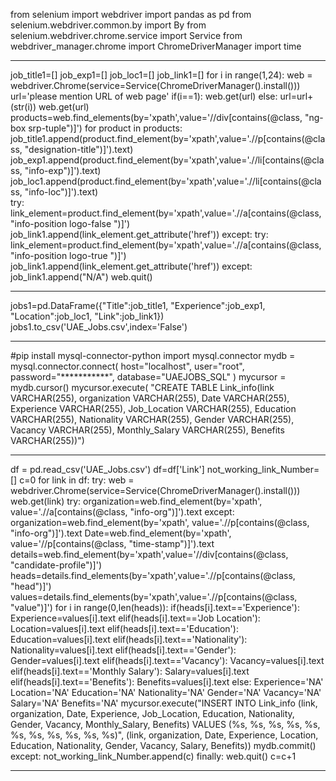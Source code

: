 from selenium import webdriver
import pandas as pd
from selenium.webdriver.common.by import By
from selenium.webdriver.chrome.service import Service
from webdriver_manager.chrome import ChromeDriverManager
import time

-----------------------------------------------------------------------------------------------------------------------------

job_title1=[]
job_exp1=[]
job_loc1=[]
job_link1=[]
for i in range(1,24):
    web = webdriver.Chrome(service=Service(ChromeDriverManager().install()))
    url='please mention URL of web page'
    if(i==1): 
        web.get(url)
    else:
        url=url+(str(i))
        web.get(url)
    products=web.find_elements(by='xpath',value='//div[contains(@class, "ng-box srp-tuple")]')
    for product in products:
        job_title1.append(product.find_element(by='xpath',value='.//p[contains(@class, "designation-title")]').text)
        job_exp1.append(product.find_element(by='xpath',value='.//li[contains(@class, "info-exp")]').text)
        job_loc1.append(product.find_element(by='xpath',value='.//li[contains(@class, "info-loc")]').text)   
        try:
            link_element=product.find_element(by='xpath',value='.//a[contains(@class, "info-position logo-false ")]')
            job_link1.append(link_element.get_attribute('href'))
        except:
            try:
                link_element=product.find_element(by='xpath',value='.//a[contains(@class, "info-position logo-true ")]')
                job_link1.append(link_element.get_attribute('href'))
            except:
                job_link1.append("N/A") 
    web.quit()

-----------------------------------------------------------------------------------------------------------------------------

jobs1=pd.DataFrame({"Title":job_title1, "Experience":job_exp1, "Location":job_loc1, "Link":job_link1})
jobs1.to_csv('UAE_Jobs.csv',index='False')

-----------------------------------------------------------------------------------------------------------------------------

#pip install mysql-connector-python
import mysql.connector
mydb = mysql.connector.connect(
  host="localhost",
  user="root",
  password="***********",
  database="UAEJOBS_SQL"
)
mycursor = mydb.cursor()
mycursor.execute(
    "CREATE TABLE Link_info(link VARCHAR(255), organization VARCHAR(255), Date VARCHAR(255), Experience VARCHAR(255), Job_Location VARCHAR(255), Education VARCHAR(255), Nationality VARCHAR(255), Gender VARCHAR(255), Vacancy VARCHAR(255), Monthly_Salary VARCHAR(255), Benefits VARCHAR(255))")


-----------------------------------------------------------------------------------------------------------------------------

df = pd.read_csv('UAE_Jobs.csv')
df=df['Link']
not_working_link_Number=[]
c=0
for link in df:
    try:
        web = webdriver.Chrome(service=Service(ChromeDriverManager().install())) 
        web.get(link)
        try:
            organization=web.find_element(by='xpath', value='.//a[contains(@class, "info-org")]').text
        except:
            organization=web.find_element(by='xpath', value='.//p[contains(@class, "info-org")]').text
        Date=web.find_element(by='xpath', value='//p[contains(@class, "time-stamp")]').text
        details=web.find_element(by='xpath',value='//div[contains(@class, "candidate-profile")]')
        heads=details.find_elements(by='xpath',value='.//p[contains(@class, "head")]')
        values=details.find_elements(by='xpath',value='.//p[contains(@class, "value")]')
        for i in range(0,len(heads)):
            if(heads[i].text=='Experience'):
                Experience=values[i].text
            elif(heads[i].text=='Job Location'):
                Location=values[i].text
            elif(heads[i].text=='Education'):
                Education=values[i].text 
            elif(heads[i].text=='Nationality'):
                Nationality=values[i].text
            elif(heads[i].text=='Gender'):
                Gender=values[i].text
            elif(heads[i].text=='Vacancy'):
                Vacancy=values[i].text
            elif(heads[i].text=='Monthly Salary'):
                Salary=values[i].text
            elif(heads[i].text=='Benefits'):
                Benefits=values[i].text
            else:
                Experience='NA'
                Location='NA'
                Education='NA'
                Nationality='NA'
                Gender='NA'
                Vacancy='NA'
                Salary='NA'
                Benefits='NA'
        mycursor.execute("INSERT INTO Link_info (link, organization, Date, Experience, Job_Location, Education, Nationality, Gender, Vacancy, Monthly_Salary, Benefits) VALUES (%s, %s, %s, %s, %s, %s, %s, %s, %s, %s, %s)", (link, organization, Date, Experience, Location, Education, Nationality, Gender, Vacancy, Salary, Benefits))
        mydb.commit()
    except:
        not_working_link_Number.append(c)
    finally:
        web.quit()
    c=c+1

-----------------------------------------------------------------------------------------------------------------------------
